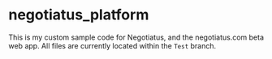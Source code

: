 negotiatus_platform
===================
This is my custom sample code for Negotiatus, and the negotiatus.com beta web app. All files are currently located within the `Test` branch.
